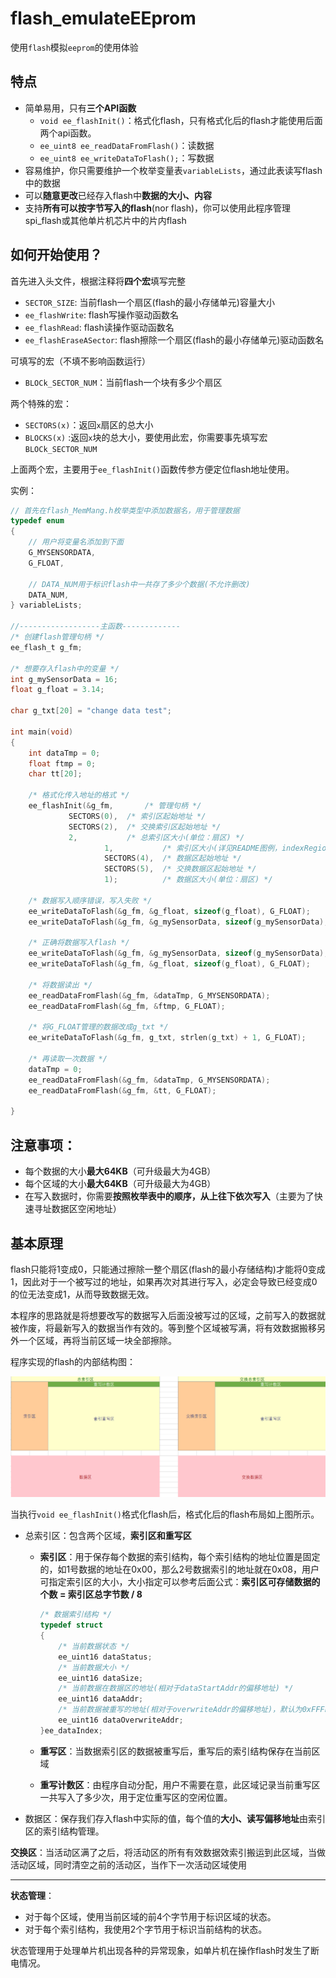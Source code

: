 # flash_emulateEEprom

使用`flash`模拟`eeprom`的使用体验

## 特点

- 简单易用，只有**三个API函数**
	- `void ee_flashInit()`：格式化flash，只有格式化后的flash才能使用后面两个api函数。
	- `ee_uint8 ee_readDataFromFlash()`：读数据
	- `ee_uint8 ee_writeDataToFlash();`：写数据
- 容易维护，你只需要维护一个枚举变量表`variableLists`，通过此表读写flash中的数据
- 可以**随意更改**已经存入flash中**数据的大小、内容**
- 支持**所有可以按字节写入的flash**(nor flash)，你可以使用此程序管理spi_flash或其他单片机芯片中的片内flash

## 如何开始使用？

首先进入头文件，根据注释将**四个宏**填写完整
- `SECTOR_SIZE`:  当前flash一个扇区(flash的最小存储单元)容量大小
- `ee_flashWrite`: flash写操作驱动函数名
- `ee_flashRead`:  flash读操作驱动函数名
- `ee_flashEraseASector`: flash擦除一个扇区(flash的最小存储单元)驱动函数名

可填写的宏（不填不影响函数运行）

- `BLOCk_SECTOR_NUM`：当前flash一个块有多少个扇区

两个特殊的宏：

- `SECTORS(x)`：返回`x`扇区的总大小
- `BLOCKS(x)` :返回`x`块的总大小，要使用此宏，你需要事先填写宏`BLOCk_SECTOR_NUM`

上面两个宏，主要用于`ee_flashInit()`函数传参方便定位flash地址使用。

实例：
```c
// 首先在flash_MemMang.h枚举类型中添加数据名，用于管理数据
typedef enum
{
	// 用户将变量名添加到下面
	G_MYSENSORDATA,
	G_FLOAT,

	// DATA_NUM用于标识flash中一共存了多少个数据(不允许删改)
	DATA_NUM,
} variableLists;

//------------------主函数-------------
/* 创建flash管理句柄 */
ee_flash_t g_fm;

/* 想要存入flash中的变量 */
int g_mySensorData = 16;
float g_float = 3.14;

char g_txt[20] = "change data test";

int main(void)
{
	int dataTmp = 0;
	float ftmp = 0;
	char tt[20];

	/* 格式化传入地址的格式 */
	ee_flashInit(&g_fm,       /* 管理句柄 */
		     SECTORS(0),  /* 索引区起始地址 */
		     SECTORS(2),  /* 交换索引区起始地址 */
		     2,           /* 总索引区大小(单位：扇区) */
                     1,           /* 索引区大小(详见README图例，indexRegionSize) */
                     SECTORS(4),  /* 数据区起始地址 */
                     SECTORS(5),  /* 交换数据区起始地址 */
                     1);          /* 数据区大小(单位：扇区) */

	/* 数据写入顺序错误，写入失败 */
	ee_writeDataToFlash(&g_fm, &g_float, sizeof(g_float), G_FLOAT);
	ee_writeDataToFlash(&g_fm, &g_mySensorData, sizeof(g_mySensorData), G_MYSENSORDATA);

	/* 正确将数据写入flash */
	ee_writeDataToFlash(&g_fm, &g_mySensorData, sizeof(g_mySensorData), G_MYSENSORDATA);
	ee_writeDataToFlash(&g_fm, &g_float, sizeof(g_float), G_FLOAT);

	/* 将数据读出 */
	ee_readDataFromFlash(&g_fm, &dataTmp, G_MYSENSORDATA);
	ee_readDataFromFlash(&g_fm, &ftmp, G_FLOAT);

	/* 将G_FLOAT管理的数据改成g_txt */
	ee_writeDataToFlash(&g_fm, g_txt, strlen(g_txt) + 1, G_FLOAT);

	/* 再读取一次数据 */
	dataTmp = 0;
	ee_readDataFromFlash(&g_fm, &dataTmp, G_MYSENSORDATA);
	ee_readDataFromFlash(&g_fm, &tt, G_FLOAT);
	
}
```

## 注意事项：

- 每个数据的大小**最大64KB**（可升级最大为4GB）
- 每个区域的大小**最大64KB**（可升级最大为4GB）
- 在写入数据时，你需要**按照枚举表中的顺序，从上往下依次写入**（主要为了快速寻址数据区空闲地址）

## 基本原理

flash只能将1变成0，只能通过擦除一整个扇区(flash的最小存储结构)才能将0变成1，因此对于一个被写过的地址，如果再次对其进行写入，必定会导致已经变成0的位无法变成1，从而导致数据无效。

本程序的思路就是将想要改写的数据写入后面没被写过的区域，之前写入的数据就被作废，将最新写入的数据当作有效的。等到整个区域被写满，将有效数据搬移另外一个区域，再将当前区域一块全部擦除。

程序实现的flash的内部结构图：

![image-20221020142948330](./images/1.png)

当执行`void ee_flashInit()`格式化flash后，格式化后的flash布局如上图所示。

- 总索引区：包含两个区域，**索引区和重写区**

  - **索引区**：用于保存每个数据的索引结构，每个索引结构的地址位置是固定的，如1号数据的地址在0x00，那么2号数据索引的地址就在0x08，用户可指定索引区的大小，大小指定可以参考后面公式：**索引区可存储数据的个数 = 索引区总字节数 / 8**

    ```c
    /* 数据索引结构 */
    typedef struct 
    {
    	/* 当前数据状态 */
    	ee_uint16 dataStatus;
    	/* 当前数据大小 */
    	ee_uint16 dataSize;
    	/* 当前数据在数据区的地址(相对于dataStartAddr的偏移地址) */
    	ee_uint16 dataAddr;
    	/* 当前数据被重写的地址(相对于overwriteAddr的偏移地址)，默认为0xFFFF */
    	ee_uint16 dataOverwriteAddr;
    }ee_dataIndex;
    ```

  - **重写区**：当数据索引区的数据被重写后，重写后的索引结构保存在当前区域
  - **重写计数区**：由程序自动分配，用户不需要在意，此区域记录当前重写区一共写入了多少次，用于定位重写区的空闲位置。

- 数据区：保存我们存入flash中实际的值，每个值的**大小、读写偏移地址**由索引区的索引结构管理。

**交换区**：当活动区满了之后，将活动区的所有有效数据效索引搬运到此区域，当做活动区域，同时清空之前的活动区，当作下一次活动区域使用

---

**状态管理**：

- 对于每个区域，使用当前区域的前4个字节用于标识区域的状态。
- 对于每个索引结构，我使用2个字节用于标识当前结构的状态。

状态管理用于处理单片机出现各种的异常现象，如单片机在操作flash时发生了断电情况。


